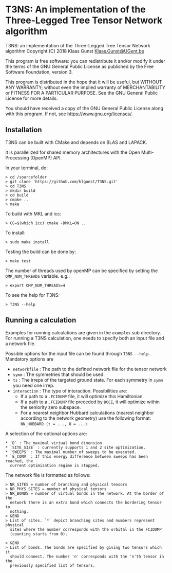 T3NS: An implementation of the Three-Legged Tree Tensor Network algorithm
=========================================================================

T3NS: an implementation of the Three-Legged Tree Tensor Network algorithm
Copyright (C) 2018 Klaas Gunst <Klaas.Gunst@UGent.be>

This program is free software: you can redistribute it and/or modify
it under the terms of the GNU General Public License as published by
the Free Software Foundation, version 3.

This program is distributed in the hope that it will be useful,
but WITHOUT ANY WARRANTY; without even the implied warranty of
MERCHANTABILITY or FITNESS FOR A PARTICULAR PURPOSE.  See the
GNU General Public License for more details.

You should have received a copy of the GNU General Public License
along with this program.  If not, see <https://www.gnu.org/licenses/>.

Installation
------------

T3NS can be built with CMake and depends on BLAS and LAPACK.

It is parallelized for shared memory architectures with the 
Open Multi-Processing (OpenMP) API.

In your terminal, do:

    > cd /sourcefolder
    > git clone 'https://github.com/klgunst/T3NS.git'
    > cd T3NS
    > mkdir build
    > cd build
    > cmake ..
    > make

To build with MKL and icc:

    > CC=$(which icc) cmake -DMKL=ON ..

To install:

    > sudo make install

Testing the build can be done by:

    > make test

The number of threads used by openMP can be specified by setting the 
`OMP_NUM_THREADS` variable. e.g.:

    > export OMP_NUM_THREADS=4

To see the help for T3NS:

    > T3NS --help

Running a calculation
---------------------

Examples for running calculations are given in the `examples` sub directory.
For running a T3NS calculation, one needs to specify both an input file and a
network file.

Possible options for the input file can be found through `T3NS --help`.
Mandatory options are

* `networkfile` : The path to the defined network file for the tensor network
* `symm` : The symmetries that should be used.
* `ts` : The irreps of the targeted ground state. For each symmetry in
  `symm` you need one irrep.
* `interaction` : The type of interaction. Possibilities are:
    * If a path to a `.FCIDUMP` file, it will optimize this Hamiltonian.
    * If a path to a `.FCIDUMP` file preceded by `DOCI`, it will optimize
      within the seniority zero subspace.
    * For a nearest neighbor Hubbard calculations (nearest neighbor
      according to the network geometry) use the following format: 
      `NN_HUBBARD (t = ..., U = ...)`.

A selection of the optional options are:

    * `D` : The maximal virtual bond dimension
    * `SITE_SIZE` : currently supports 1 and 2 site optimization.
    * `SWEEPS` : The maximal number of sweeps to be executed.
    * `E_CONV` : If this energy difference between sweeps has been reached, the
      current optimization regime is stopped.

The network file is formatted as follows:
    
    > NR_SITES = number of branching and physical tensors
    > NR_PHYS_SITES = number of physical tensors
    > NR_BONDS = number of virtual bonds in the network. At the border of the
      network there is an extra bond which connects the bordering tensor to
      nothing.
    > &END
    > List of sites. `*` depict branching sites and numbers represent physical
      sites where the number corresponds with the orbital in the FCIDUMP
      (counting starts from 0).

    > &END
    > List of bonds. The bonds are specified by giving two tensors which it
      should connect. The number 'n' corresponds with the 'n'th tensor in the 
      previously specified list of tensors.

